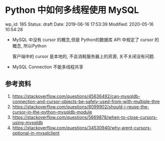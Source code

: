 # Python 中如何多线程使用 MySQL


wp_id: 185
Status: draft
Date: 2019-06-16 17:53:39
Modified: 2020-05-16 10:54:28


- MySQL 中没有 cursor 的概念,但是 Python的数据库 API 中规定了 cursor 的概念, 所以Python

    客户端中的 cursor 是本地的, 不会消耗服务器上的资源, 关不关闭没有问题.

- MySQL Connection 不能多线程共享



## 参考资料

1. https://stackoverflow.com/questions/45636492/can-mysqldb-connection-and-cursor-objects-be-safely-used-from-with-multiple-thre
2. https://stackoverflow.com/questions/8099902/should-i-reuse-the-cursor-in-the-python-mysqldb-module
3. https://stackoverflow.com/questions/5669878/when-to-close-cursors-using-mysqldb
4. https://stackoverflow.com/questions/34530940/why-arent-cursors-optional-in-mysqlclient